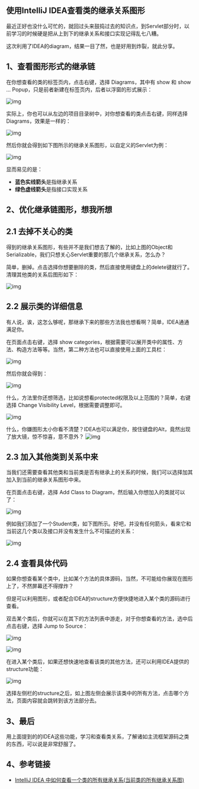 ## 使用IntelliJ IDEA查看类的继承关系图形

最近正好也没什么可忙的，就回过头来鼓捣过去的知识点，到Servlet部分时，以前学习的时候硬是把从上到下的继承关系和接口实现记得乱七八糟。

这次利用了IDEA的diagram，结果一目了然，也是好用到炸裂，就此分享。

## 1、查看图形形式的继承链

在你想查看的类的标签页内，点击右键，选择 Diagrams，其中有 show 和 show ... Popup，只是前者新建在标签页内，后者以浮窗的形式展示：

![img](https://images2018.cnblogs.com/blog/1007017/201806/1007017-20180613093139135-389770224.png)

 

实际上，你也可以从左边的项目目录树中，对你想查看的类点击右键，同样选择Diagrams，效果是一样的：

![img](https://images2018.cnblogs.com/blog/1007017/201806/1007017-20180613093139668-296711169.png)

 

然后你就会得到如下图所示的继承关系图形，以自定义的Servlet为例：

![img](https://images2018.cnblogs.com/blog/1007017/201806/1007017-20180613093141224-462706128.png)

显而易见的是：

- **蓝色实线箭头**是指继承关系
- **绿色虚线箭头**是指接口实现关系



## 2、优化继承链图形，想我所想

## 2.1 去掉不关心的类

得到的继承关系图形，有些并不是我们想去了解的，比如上图的Object和Serializable，我们只想关心Servlet重要的那几个继承关系，怎么办？

简单，删掉。点击选择你想要删除的类，然后直接使用键盘上的delete键就行了。清理其他类的关系后图形如下：

![img](https://images2018.cnblogs.com/blog/1007017/201806/1007017-20180613093141642-2043500745.png)

 

## 2.2 展示类的详细信息

有人说，诶，这怎么够呢，那继承下来的那些方法我也想看啊？简单，IDEA通通满足你。

在页面点击右键，选择 show categories，根据需要可以展开类中的属性、方法、构造方法等等。当然，第二种方法也可以直接使用上面的工具栏：

![img](https://images2018.cnblogs.com/blog/1007017/201806/1007017-20180613093142237-1134521466.png)

 

然后你就会得到：

![img](https://images2018.cnblogs.com/blog/1007017/201806/1007017-20180613093142601-1168557481.png)

什么，方法里你还想筛选，比如说想看protected权限及以上范围的？简单，右键选择 Change Visibility Level，根据需要调整即可。

![img](https://images2018.cnblogs.com/blog/1007017/201806/1007017-20180613093143305-1059467877.png)

 

什么，你嫌图形太小你看不清楚？IDEA也可以满足你，按住键盘的Alt，竟然出现了放大镜，惊不惊喜，意不意外？
![img](https://images2018.cnblogs.com/blog/1007017/201806/1007017-20180613093143785-1000378404.png)

 

## 2.3 加入其他类到关系中来

当我们还需要查看其他类和当前类是否有继承上的关系的时候，我们可以选择加其加入到当前的继承关系图形中来。

在页面点击右键，选择 Add Class to Diagram，然后输入你想加入的类就可以了：

![img](https://images2018.cnblogs.com/blog/1007017/201806/1007017-20180613093144240-212165105.png)

 

例如我们添加了一个Student类，如下图所示。好吧，并没有任何箭头，看来它和当前这几个类以及接口并没有发生什么不可描述的关系：

![img](https://images2018.cnblogs.com/blog/1007017/201806/1007017-20180613093144649-838298824.png)

 

## 2.4 查看具体代码

如果你想查看某个类中，比如某个方法的具体源码，当然，不可能给你展现在图形上了，不然屏幕还不得撑炸？

但是可以利用图形，或者配合IDEA的structure方便快捷地进入某个类的源码进行查看。

双击某个类后，你就可以在其下的方法列表中游走，对于你想查看的方法，选中后点击右键，选择 Jump to Source：

![img](https://images2018.cnblogs.com/blog/1007017/201806/1007017-20180613093145091-571478121.png)

![img](https://images2018.cnblogs.com/blog/1007017/201806/1007017-20180613093145447-336050001.png)

在进入某个类后，如果还想快速地查看该类的其他方法，还可以利用IDEA提供的structure功能：

![img](https://images2018.cnblogs.com/blog/1007017/201806/1007017-20180613093146043-637755170.png)

选择左侧栏的structure之后，如上图左侧会展示该类中的所有方法，点击哪个方法，页面内容就会跳转到该方法部分去。

## 3、最后

用上面提到的的IDEA这些功能，学习和查看类关系，了解诸如主流框架源码之类的东西，可以说是非常舒服了。 



## 4、参考链接

- [IntelliJ IDEA 中如何查看一个类的所有继承关系(当前类的所有继承关系图)](http://blog.csdn.net/qq_27093465/article/details/52857307)